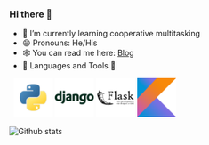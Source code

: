 ### Hi there 👋

- 🌱 I’m currently learning cooperative multitasking
- 😄 Pronouns: He/His
- 🕸️ You can read me here: [Blog](https://raun.github.io/)
- 🌱 Languages and Tools :hammer:
 
 &nbsp;
   <img height="70" src="https://raw.githubusercontent.com/github/explore/80688e429a7d4ef2fca1e82350fe8e3517d3494d/topics/python/python.png">
   <img height="70" src="https://raw.githubusercontent.com/github/explore/80688e429a7d4ef2fca1e82350fe8e3517d3494d/topics/django/django.png"> 
   <img height="70" src="https://raw.githubusercontent.com/github/explore/80688e429a7d4ef2fca1e82350fe8e3517d3494d/topics/flask/flask.png"> 
   <img height="70" src="https://raw.githubusercontent.com/github/explore/80688e429a7d4ef2fca1e82350fe8e3517d3494d/topics/kotlin/kotlin.png">


![Github stats](https://github-readme-stats.vercel.app/api/?username=raun&show_icons=true&title_color=fff&icon_color=79ff97&text_color=9f9f9f&bg_color=151515&count_private=true&include_all_commits=true&hide=issues,stars&hide_title=true)
